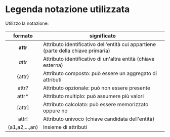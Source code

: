 # Legenda notazione utilizzata
Utilizzo la notazione:

| formato | significato |
| :-----: | ----------- |
| **attr** | Attributo identificativo dell'entità cui appartiene (parte della chiave primaria) |
| *attr* | Attributo identificativo di un'altra entità (chiave esterna) |
| {attr} | Attributo composto: può essere un aggregato di attributi |
| attr? | Attributo opzionale: può non essere presente |
| attr* | Attributo multiplo: può assumere più valori |
| [attr] |	Attributo calcolato: può essere memorizzato oppure no |
| attr! | Attributo univoco (chiave candidata dell'entità) |
| (a1,a2,...,an) | Insieme di attributi |
